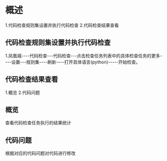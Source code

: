 # 概述
1.代码检查规则集设置并执行代码检查
2.代码检查结果查看

## 代码检查规则集设置并执行代码检查
1.凤凰城----代码检查---代码检查---点击检查任务列表中的具体检查任务的更多----设置---规则集----刷新----打开具体语言(python)-----开始检查。

## 代码检查结果查看
1.概览
2.代码问题

## 概览
查看代码检查任务执行的结果统计

## 代码问题
根据对应的代码问题对代码进行修改